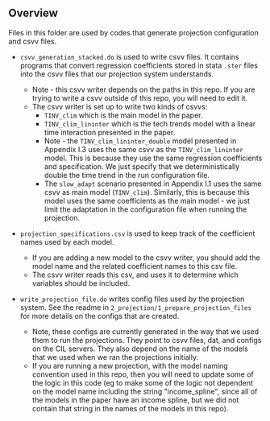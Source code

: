 ## Overview

Files in this folder are used by codes that generate projection configuration and csvv files. 
- `csvv_generation_stacked.do` is used to write csvv files. It contains programs that convert regression coefficients stored in stata `.ster` files into the csvv files that our projection system understands. 
  - Note - this csvv writer depends on the paths in this repo. If you are trying to write a csvv outside of this repo, you will need to edit it. 
  - The csvv writer is set up to write two kinds of csvvs:
    - `TINV_clim` which is the main model in the paper. 
    - `TINV_clim_lininter` which is the tech trends model with a linear time interaction presented in the paper. 
    - Note - the `TINV_clim_lininter_double` model presented in Appendix I.3 uses the same csvv as the `TINV_clim_lininter` model. This is because they use the same regression coefficients and specification. We just specify that we deterministically double the time trend in the run configuration file. 
    - The  `slow_adapt` scenario presented in Appendix I.1 uses the same csvv as main model (`TINV_clim`). Similarly, this is because this model uses the same coefficients as the main model - we just limit the adaptation in the configuration file when running the projection.

- `projection_specifications.csv` is used to keep track of the coefficient names used by each model. 
  - If you are adding a new model to the csvv writer, you should add the model name and the related coefficient names to this csv file.
  - The csvv writer reads this csv, and uses it to determine which variables should be included.
  
- `write_projection_file.do` writes config files used by the projection system. See the readme in `2_projection/1_prepare_projection_files` for more details on the configs that are created. 
  - Note, these configs are currently generated in the way that we used them to run the projections. They point to csvv files, dat, and configs on the CIL servers. 
They also depend on the name of the models that we used when we ran the projections initially. 
  - If you are running a new projection, with the model naming convention used in this repo, then you will need to update some of the logic in this code (eg to make some of the logic not dependent on the model name including the string "income_spline", since all of the models in the paper have an income spline, but we did not contain that string in the names of the models in this repo).
